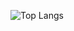  ![Top Langs](https://github-readme-stats.vercel.app/api/top-langs/?username=dhineshp565&hide=html&theme=tokyonight)
